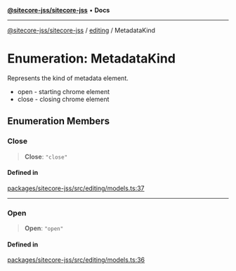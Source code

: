 [**@sitecore-jss/sitecore-jss**](../../README.md) • **Docs**

***

[@sitecore-jss/sitecore-jss](../../README.md) / [editing](../README.md) / MetadataKind

# Enumeration: MetadataKind

Represents the kind of metadata element.
- open - starting chrome element
- close - closing chrome element

## Enumeration Members

### Close

> **Close**: `"close"`

#### Defined in

[packages/sitecore-jss/src/editing/models.ts:37](https://github.com/Sitecore/jss/blob/f1572afbfc8b17fc798c9a1c6949529e432bf0ed/packages/sitecore-jss/src/editing/models.ts#L37)

***

### Open

> **Open**: `"open"`

#### Defined in

[packages/sitecore-jss/src/editing/models.ts:36](https://github.com/Sitecore/jss/blob/f1572afbfc8b17fc798c9a1c6949529e432bf0ed/packages/sitecore-jss/src/editing/models.ts#L36)
